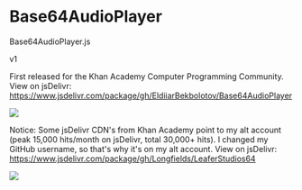 # Base64AudioPlayer
Base64AudioPlayer.js

v1

First released for the Khan Academy Computer Programming Community.
View on jsDelivr: https://www.jsdelivr.com/package/gh/EldiiarBekbolotov/Base64AudioPlayer

[![](https://data.jsdelivr.com/v1/package/gh/EldiiarBekbolotov/Base64AudioPlayer/badge)](https://www.jsdelivr.com/package/gh/EldiiarBekbolotov/Base64AudioPlayer)

Notice: Some jsDelivr CDN's from Khan Academy point to my alt account (peak 15,000 hits/month on jsDelivr, total 30,000+ hits). I changed my GitHub username, so that's why it's on my alt account.
View on jsDelivr: https://www.jsdelivr.com/package/gh/Longfields/LeaferStudios64

[![](https://data.jsdelivr.com/v1/package/gh/Longfields/LeaferStudios64/badge)](https://www.jsdelivr.com/package/gh/Longfields/LeaferStudios64)
